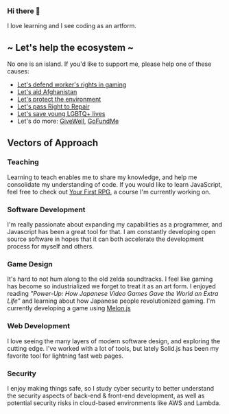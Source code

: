 ### Hi there 👋
I love learning and I see coding as an artform.

## ~ Let's help the ecosystem ~
No one is an island. If you'd like to support me, please help one of these causes:
- [Let's defend worker's rights in gaming](https://www.gofundme.com/f/abk-strike-fund)
- [Let's aid Afghanistan](https://www.unicef.org/emergencies/delivering-support-afghanistans-children)
- [Let's protect the environment](https://citizensclimatelobby.org/)
- [Let's pass Right to Repair](https://www.gofundme.com/f/lets-get-right-to-repair-passed)
- [Let's save young LGBTQ+ lives](https://www.thetrevorproject.org/)
- Let's do more: [GiveWell](https://secure.givewell.org/), [GoFundMe](https://www.gofundme.com/c/blog/best-charities-to-donate-to])

## Vectors of Approach

### Teaching
Learning to teach enables me to share my knowledge, and help me consolidate my understanding of code. If you would like to learn JavaScript, feel free to check out [Your First RPG](https://yourfirstrpg.com), a course I'm currently working on.

### Software Development 
I'm really passionate about expanding my capabilities as a programmer, and Javascript has been a great tool for that. I am constantly developing open source software in hopes that it can both accelerate the development process for myself and others.

### Game Design
 It's hard to not hum along to the old zelda soundtracks. I feel like gaming has become so industrialized we forget to treat it as an art form. I enjoyed reading *"Power-Up: How Japanese Video Games Gave the World an Extra Life"* and learning about how Japanese people revolutionized gaming. I'm currently developing a game using [Melon.js](https://melonjs.org/)

### Web Development
I love seeing the many layers of modern software design, and exploring the cutting edge. I've worked with a lot of tools, but lately Solid.js has been my favorite tool for lightning fast web pages.

### Security
I enjoy making things safe, so I study cyber security to better understand the security aspects of back-end & front-end development, as well as potential security risks in cloud-based environments like AWS and Lambda.
